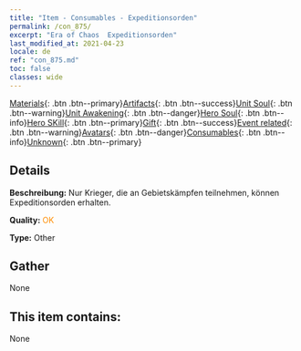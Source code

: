 ```yaml
---
title: "Item - Consumables - Expeditionsorden"
permalink: /con_875/
excerpt: "Era of Chaos  Expeditionsorden"
last_modified_at: 2021-04-23
locale: de
ref: "con_875.md"
toc: false
classes: wide
---
```

 [Materials](/ItemsDE/){: .btn .btn--primary}[Artifacts](/ItemsDE/Artifacts/){: .btn .btn--success}[Unit Soul](/ItemsDE/UnitSoul/){: .btn .btn--warning}[Unit Awakening](/ItemsDE/UnitAwakening/){: .btn .btn--danger}[Hero Soul](/ItemsDE/HeroSoul/){: .btn .btn--info}[Hero SKill](/ItemsDE/HeroSkill/){: .btn .btn--primary}[Gift](/ItemsDE/Gift/){: .btn .btn--success}[Event related](/ItemsDE/Events/){: .btn .btn--warning}[Avatars](/ItemsDE/Avatars/){: .btn .btn--danger}[Consumables](/ItemsDE/Consumables/){: .btn .btn--info}[Unknown](/ItemsDE/Unknown/){: .btn .btn--primary}

## Details
 **Beschreibung:** Nur Krieger, die an Gebietskämpfen teilnehmen, können Expeditionsorden erhalten.

 **Quality:** <span style="color: #FF8C00">OK</span>

 **Type:** Other

## Gather

  None

## This item contains:

  None

